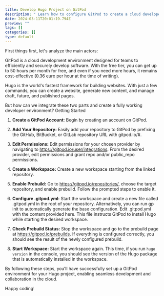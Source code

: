 ```yaml
---
title: Develop Hugo Project on GitPod
description: " Learn how to configure GitPod to create a cloud developer environment for your first Hugo project."
date: 2024-03-11T20:01:19.794Z
preview: ""
tags: []
categories: []
type: default
---
```

First things first, let's analyze the main actors:

GitPod is a cloud development environment designed for teams to efficiently and securely develop software. With the free tier, you can get up to 50 hours per month for free, and even if you need more hours, it remains cost-effective (0.36 euro per hour at the time of writing).

Hugo is the world's fastest framework for building websites. With just a few commands, you can create a website, generate new content, and manage draft, future, and published pages.

But how can we integrate these two parts and create a fully working developer environment?
Getting Started

1. **Create a GitPod Account:** Begin by creating an account on GitPod.

1. **Add Your Repository:** Easily add your repository to GitPod by prefixing the GitHub, BitBucket, or GitLab repository URL with gitpod.io/#.

1. **Edit Permissions:** Edit permissions for your chosen provider by navigating to https://gitpod.io/user/integrations. From the desired provider, edit permissions and grant repo and/or public_repo permissions.

1. **Create a Workspace:** Create a new workspace starting from the linked repository.

1. **Enable Prebuild:** Go to https://gitpod.io/repositories/, choose the target repository, and enable prebuild. Follow the prompted steps to enable it.

1. **Configure .gitpod.yml:** Start the workspace and create a new file called .gitpod.yml in the root of your repository. Alternatively, you can run gp init to automatically generate the base configuration. Edit .gitpod.yml with the content provided here. This file instructs GitPod to install Hugo while starting the desired workspace.

1. **Check Prebuild Status:** Stop the workspace and go to the prebuild page at https://gitpod.io/prebuilds. If everything is configured correctly, you should see the result of the newly configured prebuild.

1. **Start Workspace:** Start the workspace again. This time, if you run `hugo version` in the console, you should see the version of the Hugo package that is automatically installed in the workspace.

By following these steps, you'll have successfully set up a GitPod environment for your Hugo project, enabling seamless development and collaboration in the cloud.

Happy coding!